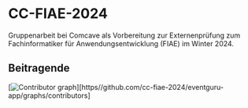 # CC-FIAE-2024

Gruppenarbeit bei Comcave als Vorbereitung zur Externenprüfung zum
Fachinformatiker für Anwendungsentwicklung (FIAE) im Winter 2024.

## Beitragende

[![Contributor graph](https://contrib.rocks/image?repo=cc-fiae-2024/eventguru-app"")][https//github.com/cc-fiae-2024/eventguru-app/graphs/contributors]

